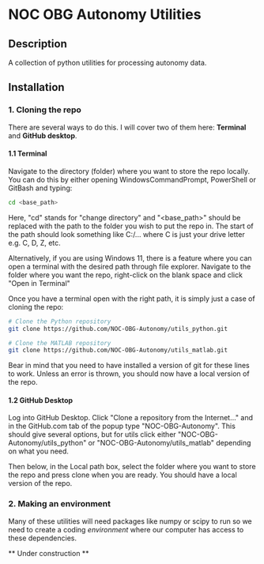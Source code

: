 # NOC OBG Autonomy Utilities

## Description
A collection of python utilities for processing autonomy data.

## Installation

### 1. Cloning the repo
There are several ways to do this. I will cover two of them here: **Terminal** and **GitHub
desktop**.

#### 1.1 Terminal
Navigate to the directory (folder) where you want to store the repo locally. You can do
this by either opening WindowsCommandPrompt, PowerShell or GitBash and typing:
```bash
cd <base_path>
```
Here, "cd" stands for "change directory" and "<base_path>" should be replaced with the path
to the folder you wish to put the repo in. The start of the path should look something like
C:/... where C is just your drive letter e.g. C, D, Z, etc.

Alternatively, if you are using Windows 11, there is a feature where you can open a terminal 
with the desired path through file explorer. Navigate to the folder where you want the repo,
right-click on the blank space and click "Open in Terminal"

Once you have a terminal open with the right path, it is simply just a case of cloning the
repo:
```bash
# Clone the Python repository
git clone https://github.com/NOC-OBG-Autonomy/utils_python.git

# Clone the MATLAB repository
git clone https://github.com/NOC-OBG-Autonomy/utils_matlab.git
```
Bear in mind that you need to have installed a version of git for these lines to work.
Unless an error is thrown, you should now have a local version of the repo.

#### 1.2 GitHub Desktop
Log into GitHub Desktop. Click "Clone a repository from the Internet..." and in the GitHub.com
tab of the popup type "NOC-OBG-Autonomy". This should give several options, but for utils
click either "NOC-OBG-Autonomy/utils_python" or "NOC-OBG-Autonomy/utils_matlab" depending on
what you need.

Then below, in the Local path box, select the folder where you want to store the repo
and press clone when you are ready. You should have a local version of the repo.

### 2. Making an environment
Many of  these utilities will need packages like numpy or scipy to run so we need to
create a coding *environment* where our computer has access to these dependencies.

** Under construction **


